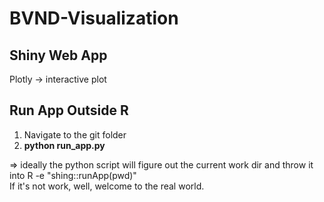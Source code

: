# BVND-Visualization

## Shiny Web App
Plotly -> interactive plot

## Run App Outside R
1. Navigate to the git folder
2. **python run_app.py**

=> ideally the python script will figure out the current work dir and throw it into R -e "shing::runApp(pwd)"  
   If it's not work, well, welcome to the real world.
